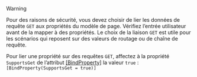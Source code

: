 > [!WARNING]
> Pour des raisons de sécurité, vous devez choisir de lier les données de requête `GET` aux propriétés du modèle de page. Vérifiez l’entrée utilisateur avant de la mapper à des propriétés. Le choix de la liaison `GET` est utile pour les scénarios qui reposent sur des valeurs de routage ou de chaîne de requête.
>
> Pour lier une propriété sur des requêtes `GET`, affectez à la propriété `SupportsGet` de l’attribut [[BindProperty]](/dotnet/api/microsoft.aspnetcore.mvc.bindpropertyattribute) la valeur `true` : `[BindProperty(SupportsGet = true)]`
